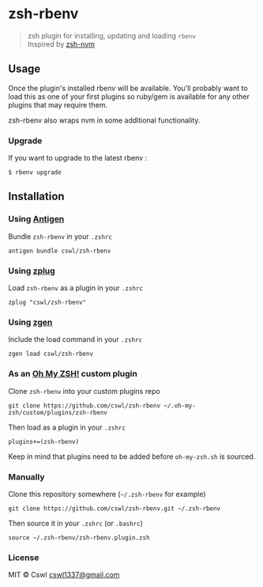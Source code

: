 # zsh-rbenv

> zsh plugin for installing, updating and loading `rbenv`  
> Inspired by [zsh-nvm](https://github.com/lukechilds/zsh-nvm)

## Usage

Once the plugin's installed rbenv will be available. You'll probably want to load this as one of your first plugins 
so ruby/gem is available for any other plugins that may require them.

zsh-rbenv also wraps nvm in some additional functionality.

### Upgrade
If you want to upgrade to the latest rbenv :

`$ rbenv upgrade`


## Installation

### Using [Antigen](https://github.com/zsh-users/antigen)

Bundle `zsh-rbenv` in your `.zshrc`

```shell
antigen bundle cswl/zsh-rbenv
```

### Using [zplug](https://github.com/b4b4r07/zplug)
Load `zsh-rbenv` as a plugin in your `.zshrc`

```shell
zplug "cswl/zsh-rbenv"

```
### Using [zgen](https://github.com/tarjoilija/zgen)

Include the load command in your `.zshrc`

```shell
zgen load cswl/zsh-rbenv
```

### As an [Oh My ZSH!](https://github.com/robbyrussell/oh-my-zsh) custom plugin

Clone `zsh-rbenv` into your custom plugins repo

```shell
git clone https://github.com/cswl/zsh-rbenv ~/.oh-my-zsh/custom/plugins/zsh-rbenv
```
Then load as a plugin in your `.zshrc`

```shell
plugins+=(zsh-rbenv)
```

Keep in mind that plugins need to be added before `oh-my-zsh.sh` is sourced.

### Manually
Clone this repository somewhere (`~/.zsh-rbenv` for example)

```shell
git clone https://github.com/cswl/zsh-rbenv.git ~/.zsh-rbenv
```
Then source it in your `.zshrc` (or `.bashrc`)

```shell
source ~/.zsh-rbenv/zsh-rbenv.plugin.zsh
```

### License

MIT © Cswl <cswl1337@gmail.com>